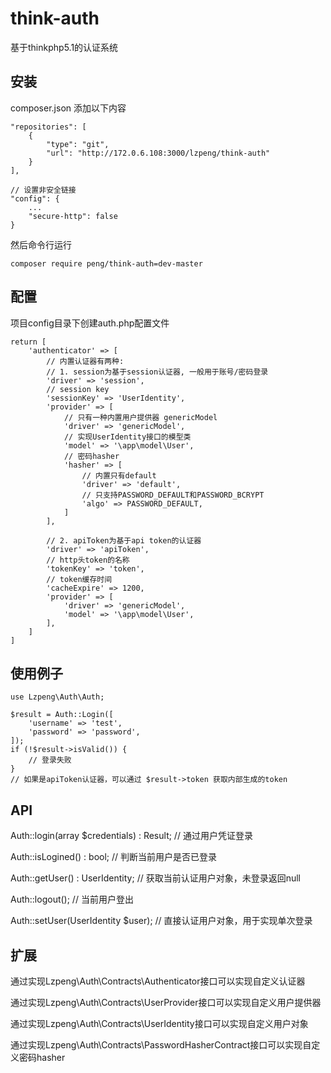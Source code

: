 # think-auth

基于thinkphp5.1的认证系统

## 安装

composer.json 添加以下内容

```
"repositories": [
    {
        "type": "git",
        "url": "http://172.0.6.108:3000/lzpeng/think-auth"
    }
],

// 设置非安全链接
"config": {
    ...
    "secure-http": false
}
```

然后命令行运行

```
composer require peng/think-auth=dev-master
```

## 配置

项目config目录下创建auth.php配置文件

```
return [
    'authenticator' => [ 
        // 内置认证器有两种: 
        // 1. session为基于session认证器, 一般用于账号/密码登录
        'driver' => 'session',
        // session key
        'sessionKey' => 'UserIdentity',
        'provider' => [
            // 只有一种内置用户提供器 genericModel
            'driver' => 'genericModel',
            // 实现UserIdentity接口的模型类
            'model' => '\app\model\User',
            // 密码hasher
            'hasher' => [
                // 内置只有default
                'driver' => 'default',
                // 只支持PASSWORD_DEFAULT和PASSWORD_BCRYPT
                'algo' => PASSWORD_DEFAULT,
            ]
        ],

        // 2. apiToken为基于api token的认证器
        'driver' => 'apiToken',
        // http头token的名称
        'tokenKey' => 'token',
        // token缓存时间
        'cacheExpire' => 1200,
        'provider' => [
            'driver' => 'genericModel',
            'model' => '\app\model\User',
        ],
    ]
]
```

## 使用例子

```
use Lzpeng\Auth\Auth;

$result = Auth::Login([
    'username' => 'test',
    'password' => 'password',
]);
if (!$result->isValid()) {
    // 登录失败
}
// 如果是apiToken认证器，可以通过 $result->token 获取内部生成的token
```

## API

Auth::login(array $credentials) : Result;   // 通过用户凭证登录

Auth::isLogined() : bool;                          // 判断当前用户是否已登录

Auth::getUser() : UserIdentity;                            // 获取当前认证用户对象，未登录返回null

Auth::logout();                             // 当前用户登出

Auth::setUser(UserIdentity $user);                       // 直接认证用户对象，用于实现单次登录

## 扩展

通过实现Lzpeng\Auth\Contracts\Authenticator接口可以实现自定义认证器

通过实现Lzpeng\Auth\Contracts\UserProvider接口可以实现自定义用户提供器

通过实现Lzpeng\Auth\Contracts\UserIdentity接口可以实现自定义用户对象

通过实现Lzpeng\Auth\Contracts\PasswordHasherContract接口可以实现自定义密码hasher

